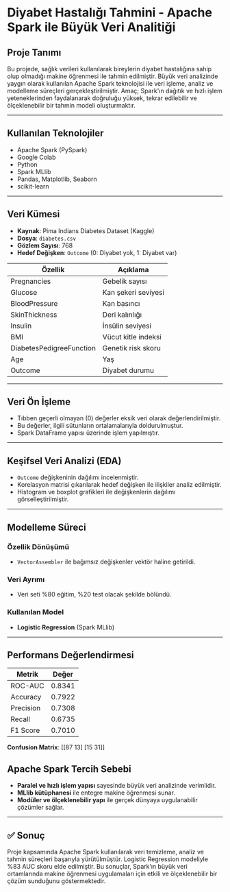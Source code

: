 # Diyabet Hastalığı Tahmini - Apache Spark ile Büyük Veri Analitiği

## Proje Tanımı

Bu projede, sağlık verileri kullanılarak bireylerin diyabet hastalığına sahip olup olmadığı makine öğrenmesi ile tahmin edilmiştir. Büyük veri analizinde yaygın olarak kullanılan Apache Spark teknolojisi ile veri işleme, analiz ve modelleme süreçleri gerçekleştirilmiştir. Amaç; Spark'ın dağıtık ve hızlı işlem yeteneklerinden faydalanarak doğruluğu yüksek, tekrar edilebilir ve ölçeklenebilir bir tahmin modeli oluşturmaktır.

---

## Kullanılan Teknolojiler

- Apache Spark (PySpark)
- Google Colab
- Python
- Spark MLlib
- Pandas, Matplotlib, Seaborn
- scikit-learn

---

## Veri Kümesi

- **Kaynak**: Pima Indians Diabetes Dataset (Kaggle)
- **Dosya**: `diabetes.csv`
- **Gözlem Sayısı**: 768
- **Hedef Değişken**: `Outcome` (0: Diyabet yok, 1: Diyabet var)

| Özellik | Açıklama |
|---------|----------|
| Pregnancies | Gebelik sayısı |
| Glucose | Kan şekeri seviyesi |
| BloodPressure | Kan basıncı |
| SkinThickness | Deri kalınlığı |
| Insulin | İnsülin seviyesi |
| BMI | Vücut kitle indeksi |
| DiabetesPedigreeFunction | Genetik risk skoru |
| Age | Yaş |
| Outcome | Diyabet durumu |

---

## Veri Ön İşleme

- Tıbben geçerli olmayan (0) değerler eksik veri olarak değerlendirilmiştir.
- Bu değerler, ilgili sütunların ortalamalarıyla doldurulmuştur.
- Spark DataFrame yapısı üzerinde işlem yapılmıştır.

---

## Keşifsel Veri Analizi (EDA)

- `Outcome` değişkeninin dağılımı incelenmiştir.
- Korelasyon matrisi çıkarılarak hedef değişken ile ilişkiler analiz edilmiştir.
- Histogram ve boxplot grafikleri ile değişkenlerin dağılımı görselleştirilmiştir.

---

## Modelleme Süreci

### Özellik Dönüşümü
- `VectorAssembler` ile bağımsız değişkenler vektör haline getirildi.

### Veri Ayrımı
- Veri seti %80 eğitim, %20 test olacak şekilde bölündü.

### Kullanılan Model
- **Logistic Regression** (Spark MLlib)

---

## Performans Değerlendirmesi

| Metrik | Değer |
|--------|-------|
| ROC-AUC | 0.8341 |
| Accuracy | 0.7922 |
| Precision | 0.7308 |
| Recall | 0.6735 |
| F1 Score | 0.7010 |

**Confusion Matrix**:
[[87 13]
[15 31]]


##  Apache Spark Tercih Sebebi

- **Paralel ve hızlı işlem yapısı** sayesinde büyük veri analizinde verimlidir.
- **MLlib kütüphanesi** ile entegre makine öğrenmesi sunar.
- **Modüler ve ölçeklenebilir yapı** ile gerçek dünyaya uygulanabilir çözümler sağlar.

---

## ✅ Sonuç

Proje kapsamında Apache Spark kullanılarak veri temizleme, analiz ve tahmin süreçleri başarıyla yürütülmüştür. Logistic Regression modeliyle %83 AUC skoru elde edilmiştir. Bu sonuçlar, Spark’ın büyük veri ortamlarında makine öğrenmesi uygulamaları için etkili ve ölçeklenebilir bir çözüm sunduğunu göstermektedir.
